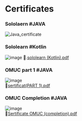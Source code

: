 # Certificates

### Sololaern #JAVA
![Java_certificate](https://user-images.githubusercontent.com/99003321/166436573-1cbf8aa1-8c27-4e77-9a1a-50b7a85bbd1e.jpg)

### Sololearn #Kotlin
![image](https://user-images.githubusercontent.com/99003321/168452885-c1bcce0d-c27d-4ad2-b116-a22b8836e03d.png)
📖.[sololearn (Kotlin).pdf](https://github.com/amirdev25/Certificates/files/8694120/sololearn.Kotlin.pdf)

### OMUC part 1 #JAVA
![image](https://user-images.githubusercontent.com/99003321/166436725-be9aabe5-5629-4394-bf1c-d0706a52ee3a.png)  
📖[sertificat(PART 1).pdf](https://github.com/amirdev25/Certificates/files/8609818/sertificat.PART.1.pdf)

### OMUC Completion #JAVA
![image](https://user-images.githubusercontent.com/99003321/166436797-c14d609d-9057-4d77-bda6-ceb37a69220e.png)    
📖[Sertificate OMUC (completion).pdf](https://github.com/amirdev25/Certificates/files/8609819/Sertificate.OMUC.completion.pdf)
